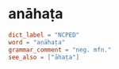 # anāhaṭa

``` toml
dict_label = "NCPED"
word = "anāhaṭa"
grammar_comment = "neg. mfn."
see_also = ["āhaṭa"]
```

